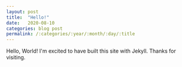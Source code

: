 ```yaml
---
layout: post
title:  "Hello!"
date:   2020-08-10
categories: blog post
permalink: /:categories/:year/:month/:day/:title
---
```

Hello, World! I'm excited to have built this site with Jekyll. Thanks for visiting.
